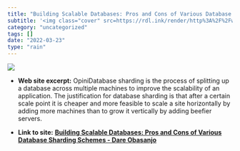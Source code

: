 ```yaml
---
title: "Building Scalable Databases: Pros and Cons of Various Database Sharding Schemes - Dare Obasanjo"
subtitle: '<img class="cover" src=https://rdl.ink/render/http%3A%2F%2Fwww.25hoursaday.com%2Fweblog%2F2009%2F01%...'
category: "uncategorized"
tags: []
date: "2022-03-23"
type: "rain"
---
```

<img class="cover" src=https://rdl.ink/render/http%3A%2F%2Fwww.25hoursaday.com%2Fweblog%2F2009%2F01%2F16%2FBuildingScalableDatabasesProsAndConsOfVariousDatabaseShardingSchemes.aspx>



* **Web site excerpt:** OpiniDatabase sharding is the process of splitting up a database across multiple machines to improve the scalability of an application. The justification for database sharding is that after a certain scale point it is cheaper and more feasible to scale a site horizontally by adding more machines than to grow it vertically by adding beefier servers.

* **Link to site:** **[Building Scalable Databases: Pros and Cons of Various Database Sharding Schemes - Dare Obasanjo](http://www.25hoursaday.com/weblog/2009/01/16/BuildingScalableDatabasesProsAndConsOfVariousDatabaseShardingSchemes.aspx)**